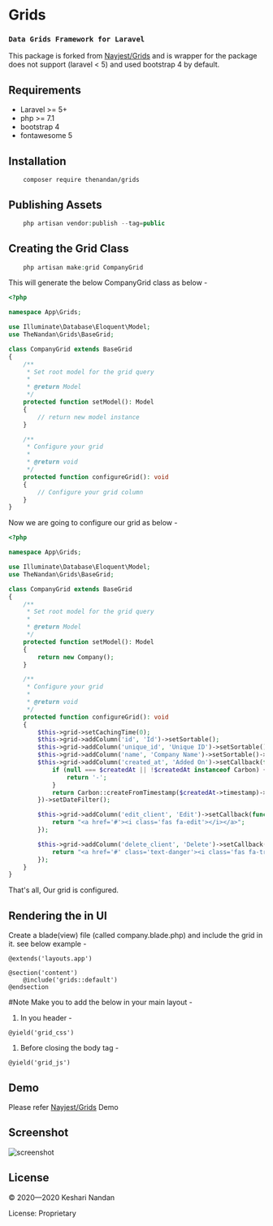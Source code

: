 Grids
=====

### `Data Grids Framework for Laravel`
This package is forked from [Nayjest/Grids](https://github.com/Nayjest/Grids) and is wrapper for the package
does not support (laravel < 5) and used bootstrap 4 by default.

## Requirements

* Laravel >= 5+
* php >= 7.1
* bootstrap 4
* fontawesome 5

## Installation

```composer 
    composer require thenandan/grids
```

## Publishing Assets
```php
    php artisan vendor:publish --tag=public
```

## Creating the Grid Class
 
```php
    php artisan make:grid CompanyGrid
```
This will generate the below CompanyGrid class as below - 
```php
<?php

namespace App\Grids;

use Illuminate\Database\Eloquent\Model;
use TheNandan\Grids\BaseGrid;

class CompanyGrid extends BaseGrid
{
    /**
     * Set root model for the grid query
     *
     * @return Model
     */
    protected function setModel(): Model
    {
        // return new model instance
    }

    /**
     * Configure your grid
     *
     * @return void
     */
    protected function configureGrid(): void
    {
        // Configure your grid column
    }
}

```
Now we are going to configure our grid as below - 
```php
<?php

namespace App\Grids;

use Illuminate\Database\Eloquent\Model;
use TheNandan\Grids\BaseGrid;

class CompanyGrid extends BaseGrid
{
    /**
     * Set root model for the grid query
     *
     * @return Model
     */
    protected function setModel(): Model
    {
        return new Company();
    }

    /**
     * Configure your grid
     *
     * @return void
     */
    protected function configureGrid(): void
    {
        $this->grid->setCachingTime(0);
        $this->grid->addColumn('id', 'Id')->setSortable();
        $this->grid->addColumn('unique_id', 'Unique ID')->setSortable()->setSearchFilter();
        $this->grid->addColumn('name', 'Company Name')->setSortable()->setSearchFilter();
        $this->grid->addColumn('created_at', 'Added On')->setCallback(function ($createdAt) {
            if (null === $createdAt || !$createdAt instanceof Carbon) {
                return '-';
            }
            return Carbon::createFromTimestamp($createdAt->timestamp)->isoFormat('LLLL');
        })->setDateFilter();

        $this->grid->addColumn('edit_client', 'Edit')->setCallback(function ($val, $row) {
            return "<a href='#'><i class='fas fa-edit'></i></a>";
        });

        $this->grid->addColumn('delete_client', 'Delete')->setCallback(function ($val, $row) {
            return "<a href='#' class='text-danger'><i class='fas fa-trash'></i></a>";
        });
    }
}
```
That's all, Our grid is configured.

## Rendering the in UI
Create a blade(view) file (called company.blade.php) and include the grid in it. see below example - 
```blade
@extends('layouts.app')

@section('content')
    @include('grids::default')
@endsection

```

#Note
Make you to add the below in your main layout -
1. In you header - 
```blade
@yield('grid_css')
```
1. Before closing the body tag - 
```blade
@yield('grid_js')
```

## Demo

Please refer [Nayjest/Grids](https://github.com/Nayjest/Grids) Demo

## Screenshot
![screenshot](https://www.dropbox.com/s/oq6i54254dfw8vt/Screenshot%202020-08-30%20at%2011.06.12%20PM.png)



## License

© 2020&mdash;2020 Keshari Nandan

License: Proprietary
